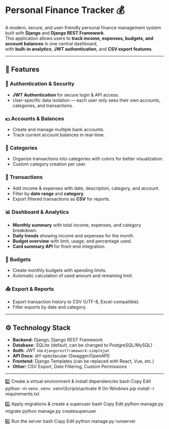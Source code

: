 # Personal Finance Tracker 💰

A modern, secure, and user-friendly personal finance management system built with **Django** and **Django REST Framework**.  
This application allows users to **track income, expenses, budgets, and account balances** in one central dashboard,  
with **built-in analytics**, **JWT authentication**, and **CSV export features**.

---

## 📌 Features

### 🔐 Authentication & Security
- **JWT Authentication** for secure login & API access.
- User-specific data isolation — each user only sees their own accounts, categories, and transactions.

### 💵 Accounts & Balances
- Create and manage multiple bank accounts.
- Track current account balances in real-time.

### 📂 Categories
- Organize transactions into categories with colors for better visualization.
- Custom category creation per user.

### 📑 Transactions
- Add income & expenses with date, description, category, and account.
- Filter by **date range** and **category**.
- Export filtered transactions as **CSV** for reports.

### 📊 Dashboard & Analytics
- **Monthly summary** with total income, expenses, and category breakdown.
- **Daily trends** showing income and expenses for the month.
- **Budget overview** with limit, usage, and percentage used.
- **Card summary API** for front-end integration.

### 📆 Budgets
- Create monthly budgets with spending limits.
- Automatic calculation of used amount and remaining limit.

### 📤 Export & Reports
- Export transaction history to CSV (UTF-8, Excel-compatible).
- Filter exports by date and category.

---

## ⚙️ Technology Stack

- **Backend:** Django, Django REST Framework
- **Database:** SQLite (default, can be changed to PostgreSQL/MySQL)
- **Auth:** JWT via `djangorestframework-simplejwt`
- **API Docs:** drf-spectacular (Swagger/OpenAPI)
- **Frontend:** Django Templates (can be replaced with React, Vue, etc.)
- **Other:** CSV Export, Date Filtering, Custom Permissions

---


2️⃣ Create a virtual environment & install dependencies
bash
Copy
Edit
python -m venv .venv
.venv\Scripts\activate    # On Windows
pip install -r requirements.txt

3️⃣ Apply migrations & create a superuser
bash
Copy
Edit
python manage.py migrate
python manage.py createsuperuser

4️⃣ Run the server
bash
Copy
Edit
python manage.py runserver